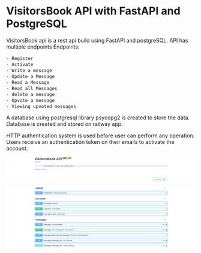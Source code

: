 # VisitorsBook API with FastAPI and PostgreSQL

VisitorsBook api is a rest api build using FastAPI and postgreSQL. 
API has multiple endpoints
Endpoints: 

    - Register
    - Activate
    - Write a message
    - Update a Message
    - Read a Message
    - Read all Messages
    - delete a message 
    - Upvote a message
    - Viewing upvoted messages


A database using postgresql library psycopg2 is created to store the data. Database is created and stored on railway app. 

HTTP authentication system is  used before user can perform any operation. Users receive an authentication token on their emails to activate the account. 


![img](https://raw.githubusercontent.com/Siddharthbadal/VisitorsBook-API/main/images/visitorbook.png)


